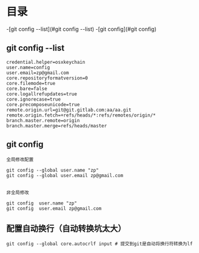 # 目录

-[git config --list](#git config --list)
-[git config](#git config)


## git config --list
  ```
  credential.helper=osxkeychain
  user.name=config
  user.email=zp@gmail.com
  core.repositoryformatversion=0
  core.filemode=true
  core.bare=false
  core.logallrefupdates=true
  core.ignorecase=true
  core.precomposeunicode=true
  remote.origin.url=git@git.gitlab.com:aa/aa.git
  remote.origin.fetch=+refs/heads/*:refs/remotes/origin/*
  branch.master.remote=origin
  branch.master.merge=refs/heads/master
  ```


## git config

  ```
  全局修改配置

  git config --global user.name "zp"
  git config --global user.email zp@gmail.com


  非全局修改

  git config  user.name "zp"
  git config  user.email zp@gmail.com
  
  ```

## 配置自动换行（自动转换坑太大）
  ```
  git config --global core.autocrlf input # 提交到git是自动将换行符转换为lf
  ```
  